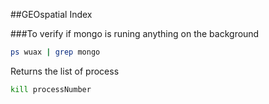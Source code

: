 
##GEOspatial Index


###To verify if mongo is runing anything on the background

```sh
ps wuax | grep mongo
```

Returns the list of process

```sh
kill processNumber
```
